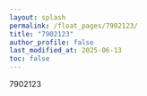 ```yaml
---
layout: splash
permalink: /float_pages/7902123/
title: "7902123"
author_profile: false
last_modified_at: 2025-06-13
toc: false
---
```

 
7902123
